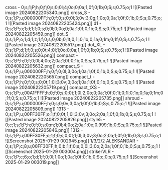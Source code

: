 cross - 0;s;1;P;h;0;f;0;s;0;0l;4;0o;0;0a;1;0f;0;1b;0;S;s;0.75;o;1
![[Pasted image 20240822205340.png]]
cross_S - 0;s;1;P;u;000000FF;h;0;f;0;s;0;0l;3;0v;3;0g;1;0o;0;0a;1;0f;0;1b;0;S;s;0.75;o;1
 ![[Pasted image 20240822205424.png]]
 d1 - 0;s;1;P;o;1;d;1;f;0;s;0;0l;0;0o;0;0a;1;0f;0;1b;0;S;s;0.75;o;1
 ![[Pasted image 20240822205459.png]]
 dot_S - 0;s;1;P;o;1;d;1;z;1;f;0;s;0;0b;0;1t;0;1l;0;1o;0;1a;0;1m;0;1f;0;S;s;0.75;o;1
 ![[Pasted image 20240822205517.png]]
 dot_XL - 0;s;1;P;d;1;f;0;s;0;0t;4;0l;1;0o;0;0a;1;0f;0;1b;0;S;s;0.75;o;1
 ![[Pasted image 20240822205526.png]]
 compact - 0;s;1;P;h;0;f;0;0l;4;0o;2;0a;1;0f;0;1b;0;S;s;0.75;o;1
 ![[Pasted image 20240822205632.png]]
 compact_S - 0;s;1;P;u;000000FF;h;0;f;0;0l;3;0o;1;0a;1;0f;0;1b;0;S;s;0.75;o;1
 ![[Pasted image 20240822205657.png]]
 compact_t - 0;s;1;P;h;0;f;0;s;0;0t;1;0l;3;0v;3;0o;1;0a;1;0f;0;1b;0;S;s;0.75;o;1
 ![[Pasted image 20240822205719.png]]
 compact_tXS - 0;s;1;P;u;00A1FFFF;h;0;f;0;s;0;0t;1;0l;2;0o;0;0a;1;0f;0;1t;0;1l;0;1o;0;1a;0;1m;0;1f;0;S;s;0.75;o;1
 ![[Pasted image 20240822205735.png]]
 shroud - 0;s;1;P;u;000000FF;h;0;s;0;0v;3;0a;1;0f;0;1b;0;S;s;0.75;o;1
 ![[Pasted image 20240822205809.png]]
 1313 - 0;s;1;P;u;00FF30FF;o;1;f;0;0t;1;0l;3;0v;3;0o;2;0a;1;0f;0;1b;0;S;s;0.75;o;1
![[Pasted image 20240822205826.png]]
 style5 - 0;c;1;s;1;P;h;0;f;0;s;0;m;1;0l;4;0o;2;0a;1;0e;0.999;1b;0;S;s;0.75;o;1
 ![[Pasted image 20240822205846.png]]
1312 - 0;s;1;P;u;00FF30FF;o;1;f;0;s;0;0t;1;0l;3;0v;3;0o;2;0a;1;0f;0;1b;0;S;s;0.75;o;1
![[Screenshot 2025-01-29 002945.png]]
1/3/2/2 ALEKSANDAR - 0;s;1;P;c;8;u;00FF30FF;h;0;b;1;f;0;s;0;0l;3;0o;2;0a;1;0f;0;1b;0;S;s;0.75;o;1
![[Screenshot 2025-01-29 003004.png]]
strikerVLR - 0;s;1;P;c;6;o;1;d;1;f;0;0l;1;0o;1;0a;1;0f;0;1b;0;S;c;0;s;0.75;o;1
![[Screenshot 2025-01-29 003019.png]]
